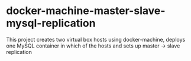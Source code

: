 # docker-machine-master-slave-mysql-replication
This project creates two virtual box hosts using docker-machine, deploys one MySQL container in which of the hosts and sets up master -> slave replication
